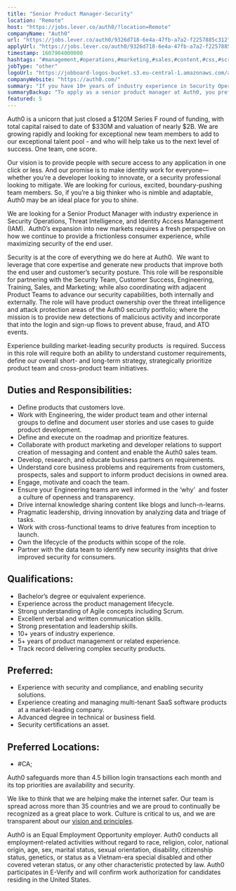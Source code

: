 ```yaml
---
title: "Senior Product Manager-Security"
location: "Remote"
host: "https://jobs.lever.co/auth0/?location=Remote"
companyName: "Auth0"
url: "https://jobs.lever.co/auth0/9326d718-6e4a-47fb-a7a2-f2257885c312"
applyUrl: "https://jobs.lever.co/auth0/9326d718-6e4a-47fb-a7a2-f2257885c312/apply"
timestamp: 1607904000000
hashtags: "#management,#operations,#marketing,#sales,#content,#css,#scrum,#office"
jobType: "other"
logoUrl: "https://jobboard-logos-bucket.s3.eu-central-1.amazonaws.com/auth0"
companyWebsite: "https://auth0.com/"
summary: "If you have 10+ years of industry experience in Security Operations, Threat Intelligence, and Identity Access Management (IAM), Auth0 has a job opening for a senior product manager"
summaryBackup: "To apply as a senior product manager at Auth0, you preferably need to have some knowledge of: #marketing, #sales, #content."
featured: 5
---
```


Auth0 is a unicorn that just closed a $120M Series F round of funding, with total capital raised to date of $330M and valuation of nearly $2B. We are growing rapidly and looking for exceptional new team members to add to our exceptional talent pool - and who will help take us to the next level of success. One team, one score. 

Our vision is to provide people with secure access to any application in one click or less. And our promise is to make identity work for everyone—whether you’re a developer looking to innovate, or a security professional looking to mitigate. We are looking for curious, excited, boundary-pushing team members. So, if you’re a big thinker who is nimble and adaptable, Auth0 may be an ideal place for you to shine.

We are looking for a Senior Product Manager with industry experience in Security Operations, Threat Intelligence, and Identity Access Management (IAM).  Auth0’s expansion into new markets requires a fresh perspective on how we continue to provide a frictionless consumer experience, while maximizing security of the end user. 

Security is at the core of everything we do here at Auth0.  We want to leverage that core expertise and generate new products that improve both the end user and customer’s security posture. This role will be responsible for partnering with the Security Team, Customer Success, Engineering, Training, Sales, and Marketing; while also coordinating with adjacent Product Teams to advance our security capabilities, both internally and externally. The role will have product ownership over the threat intelligence and attack protection areas of the Auth0 security portfolio; where the mission is to provide new detections of malicious activity and incorporate that into the login and sign-up flows to prevent abuse, fraud, and ATO events. 

Experience building market-leading security products  is required. Success in this role will require both an ability to understand customer requirements, define our overall short- and long-term strategy, strategically prioritize product team and cross-product team initiatives.

## Duties and Responsibilities:

*   Define products that customers love.
*   Work with Engineering, the wider product team and other internal groups to define and document user stories and use cases to guide product development.
*   Define and execute on the roadmap and prioritize features. 
*   Collaborate with product marketing and developer relations to support creation of messaging and content and enable the Auth0 sales team.
*   Develop, research, and educate business partners on requirements.
*   Understand core business problems and requirements from customers, prospects, sales and support to inform product decisions in owned area.
*   Engage, motivate and coach the team.
*   Ensure your Engineering teams are well informed in the ‘why’  and foster a culture of openness and transparency.
*   Drive internal knowledge sharing content like blogs and lunch-n-learns.
*   Pragmatic leadership, driving innovation by analyzing data and triage of tasks.
*   Work with cross-functional teams to drive features from inception to launch.
*   Own the lifecycle of the products within scope of the role.
*   Partner with the data team to identify new security insights that drive improved security for consumers.

## Qualifications:

*   Bachelor’s degree or equivalent experience.
*   Experience across the product management lifecycle.
*   Strong understanding of Agile concepts including Scrum.
*   Excellent verbal and written communication skills.
*   Strong presentation and leadership skills.
*   10+ years of industry experience.
*   5+ years of product management or related experience.
*   Track record delivering complex security products.

## Preferred:

*   Experience with security and compliance, and enabling security solutions.
*   Experience creating and managing multi-tenant SaaS software products at a market-leading company.
*   Advanced degree in technical or business field.
*   Security certifications an asset.

## Preferred Locations:

*   #CA;

Auth0 safeguards more than 4.5 billion login transactions each month and its top priorities are availability and security.

We like to think that we are helping make the internet safer. Our team is spread across more than 35 countries and we are proud to continually be recognized as a great place to work. Culture is critical to us, and we are transparent about our [vision and principles](https://auth0.com/blog/the-developer-first-identity-platform-auth0-story-and-future). 

Auth0 is an Equal Employment Opportunity employer. Auth0 conducts all employment-related activities without regard to race, religion, color, national origin, age, sex, marital status, sexual orientation, disability, citizenship status, genetics, or status as a Vietnam-era special disabled and other covered veteran status, or any other characteristic protected by law. Auth0 participates in E-Verify and will confirm work authorization for candidates residing in the United States.
